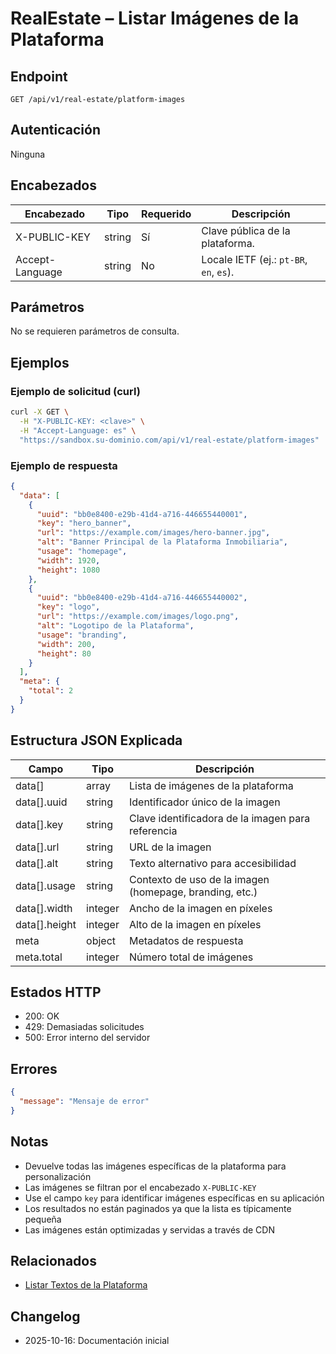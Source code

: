 # RealEstate – Listar Imágenes de la Plataforma

## Endpoint

```
GET /api/v1/real-estate/platform-images
```

## Autenticación

Ninguna

## Encabezados

| Encabezado       | Tipo   | Requerido | Descripción |
| ---------------- | ------ | --------- | ----------- |
| X-PUBLIC-KEY     | string | Sí        | Clave pública de la plataforma. |
| Accept-Language  | string | No        | Locale IETF (ej.: `pt-BR`, `en`, `es`). |

## Parámetros

No se requieren parámetros de consulta.

## Ejemplos

### Ejemplo de solicitud (curl)

```bash
curl -X GET \
  -H "X-PUBLIC-KEY: <clave>" \
  -H "Accept-Language: es" \
  "https://sandbox.su-dominio.com/api/v1/real-estate/platform-images"
```

### Ejemplo de respuesta

```json
{
  "data": [
    {
      "uuid": "bb0e8400-e29b-41d4-a716-446655440001",
      "key": "hero_banner",
      "url": "https://example.com/images/hero-banner.jpg",
      "alt": "Banner Principal de la Plataforma Inmobiliaria",
      "usage": "homepage",
      "width": 1920,
      "height": 1080
    },
    {
      "uuid": "bb0e8400-e29b-41d4-a716-446655440002",
      "key": "logo",
      "url": "https://example.com/images/logo.png",
      "alt": "Logotipo de la Plataforma",
      "usage": "branding",
      "width": 200,
      "height": 80
    }
  ],
  "meta": {
    "total": 2
  }
}
```

## Estructura JSON Explicada

| Campo       | Tipo    | Descripción |
| ----------- | ------- | ----------- |
| data[] | array | Lista de imágenes de la plataforma |
| data[].uuid | string | Identificador único de la imagen |
| data[].key | string | Clave identificadora de la imagen para referencia |
| data[].url | string | URL de la imagen |
| data[].alt | string | Texto alternativo para accesibilidad |
| data[].usage | string | Contexto de uso de la imagen (homepage, branding, etc.) |
| data[].width | integer | Ancho de la imagen en píxeles |
| data[].height | integer | Alto de la imagen en píxeles |
| meta | object | Metadatos de respuesta |
| meta.total | integer | Número total de imágenes |

## Estados HTTP

- 200: OK
- 429: Demasiadas solicitudes
- 500: Error interno del servidor

## Errores

```json
{
  "message": "Mensaje de error"
}
```

## Notas

- Devuelve todas las imágenes específicas de la plataforma para personalización
- Las imágenes se filtran por el encabezado `X-PUBLIC-KEY`
- Use el campo `key` para identificar imágenes específicas en su aplicación
- Los resultados no están paginados ya que la lista es típicamente pequeña
- Las imágenes están optimizadas y servidas a través de CDN

## Relacionados

- [Listar Textos de la Plataforma](PlatformTextIndex.md)

## Changelog

- 2025-10-16: Documentación inicial
